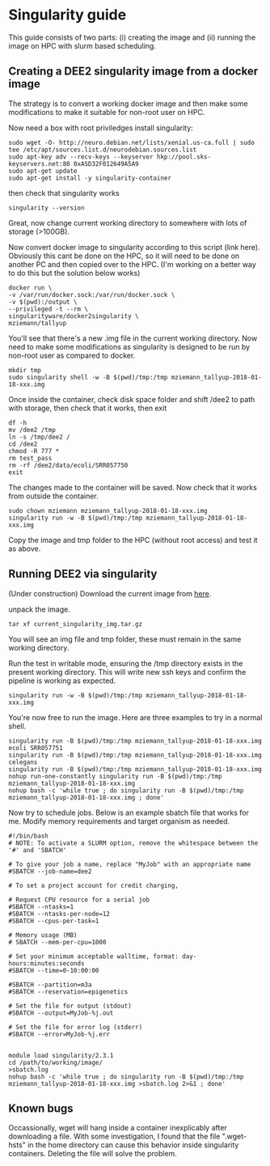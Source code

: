 # Singularity guide
This guide consists of two parts: (i) creating the image and (ii) running the image on HPC with slurm based scheduling.

## Creating a DEE2 singularity image from a docker image
The strategy is to convert a working docker image and then make some modifications to make it suitable for non-root user on HPC.

Now need a box with root priviledges install singularity:

```
sudo wget -O- http://neuro.debian.net/lists/xenial.us-ca.full | sudo tee /etc/apt/sources.list.d/neurodebian.sources.list
sudo apt-key adv --recv-keys --keyserver hkp://pool.sks-keyservers.net:80 0xA5D32F012649A5A9
sudo apt-get update
sudo apt-get install -y singularity-container
```
then check that singularity works
```
singularity --version
```

Great, now change current working directory to somewhere with lots of storage (>100GB).

Now convert docker image to singularity according to this script (link here). Obviously this cant be done on the HPC, so it will need to be done on another PC and then copied over to the HPC. (I'm working on a better way to do this but the solution below works)

```
docker run \
-v /var/run/docker.sock:/var/run/docker.sock \
-v $(pwd):/output \
--privileged -t --rm \
singularityware/docker2singularity \
mziemann/tallyup
```
You'll see that there's a new .img file in the current working directory. Now need to make some modifications as singularity is designed to be run by non-root user as compared to docker.

```
mkdir tmp
sudo singularity shell -w -B $(pwd)/tmp:/tmp mziemann_tallyup-2018-01-18-xxx.img
```

Once inside the container, check disk space folder and shift /dee2 to path with storage, then check that it works, then exit

```
df -h
mv /dee2 /tmp
ln -s /tmp/dee2 /
cd /dee2
chmod -R 777 *
rm test_pass
rm -rf /dee2/data/ecoli/SRR057750
exit
```

The changes made to the container will be saved. Now check that it works from outside the container. 
```
sudo chown mziemann mziemann_tallyup-2018-01-18-xxx.img
singularity run -w -B $(pwd)/tmp:/tmp mziemann_tallyup-2018-01-18-xxx.img
```
Copy the image and tmp folder to the HPC (without root access) and test it as above.

## Running DEE2 via singularity
(Under construction)
Download the current image from [here](https://vm-118-138-241-34.erc.monash.edu.au/images/current_singularity_img.tar.gz).

unpack the image.
```
tar xf current_singularity_img.tar.gz
```
You will see an img file and tmp folder, these must remain in the same working directory.

Run the test in writable mode, ensuring the /tmp directory exists in the present working directory. This will write new ssh keys and confirm the pipeline is working as expected.
```
singularity run -w -B $(pwd)/tmp:/tmp mziemann_tallyup-2018-01-18-xxx.img
```

You're now free to run the image. Here are three examples to try in a normal shell.
```
singularity run -B $(pwd)/tmp:/tmp mziemann_tallyup-2018-01-18-xxx.img ecoli SRR057751
singularity run -B $(pwd)/tmp:/tmp mziemann_tallyup-2018-01-18-xxx.img celegans
singularity run -B $(pwd)/tmp:/tmp mziemann_tallyup-2018-01-18-xxx.img
nohup run-one-constantly singularity run -B $(pwd)/tmp:/tmp mziemann_tallyup-2018-01-18-xxx.img
nohup bash -c 'while true ; do singularity run -B $(pwd)/tmp:/tmp mziemann_tallyup-2018-01-18-xxx.img ; done'
```

Now try to schedule jobs. Below is an example sbatch file that works for me. Modify memory requirements and target organism as needed.
```
#!/bin/bash
# NOTE: To activate a SLURM option, remove the whitespace between the '#' and 'SBATCH'

# To give your job a name, replace "MyJob" with an appropriate name
#SBATCH --job-name=dee2

# To set a project account for credit charging, 

# Request CPU resource for a serial job
#SBATCH --ntasks=1
#SBATCH --ntasks-per-node=12
#SBATCH --cpus-per-task=1

# Memory usage (MB)
# SBATCH --mem-per-cpu=1000

# Set your minimum acceptable walltime, format: day-hours:minutes:seconds
#SBATCH --time=0-10:00:00

#SBATCH --partition=m3a
#SBATCH --reservation=epigenetics

# Set the file for output (stdout)
#SBATCH --output=MyJob-%j.out

# Set the file for error log (stderr)
#SBATCH --error=MyJob-%j.err


module load singularity/2.3.1
cd /path/to/working/image/
>sbatch.log
nohup bash -c 'while true ; do singularity run -B $(pwd)/tmp:/tmp mziemann_tallyup-2018-01-18-xxx.img >sbatch.log 2>&1 ; done'
```
## Known bugs
Occassionally, wget will hang inside a container inexplicably after downloading a file. With some investigation, I found that the file ".wget-hsts" in the home directory can cause this behavior inside singularity containers. Deleting the file will solve the problem.
